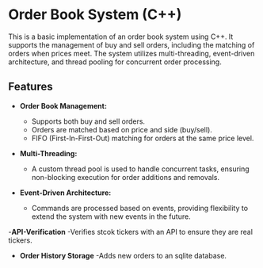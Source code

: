 # Order Book System (C++)

This is a basic implementation of an order book system using C++. It supports the management of buy and sell orders, including the matching of orders when prices meet. The system utilizes multi-threading, event-driven architecture, and thread pooling for concurrent order processing.

## Features

- **Order Book Management:**
  - Supports both buy and sell orders.
  - Orders are matched based on price and side (buy/sell).
  - FIFO (First-In-First-Out) matching for orders at the same price level.
  
- **Multi-Threading:**
  - A custom thread pool is used to handle concurrent tasks, ensuring non-blocking execution for order additions and removals.

- **Event-Driven Architecture:**
  - Commands are processed based on events, providing flexibility to extend the system with new events in the future.
 
-**API-Verification**
  -Verifies stcok tickers with an API to ensure they are real tickers.
  
- **Order History Storage**
  -Adds new orders to an sqlite database.
